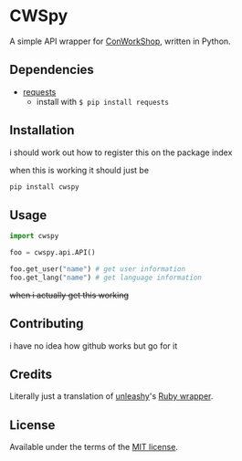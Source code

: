 # CWSpy
A simple API wrapper for [ConWorkShop](http://conworkshop.info/), written in Python.
## Dependencies
- [requests](http://docs.python-requests.org/en/master/)
  - install with `$ pip install requests`

## Installation
i should work out how to register this on the package index

when this is working it should just be
```bash
pip install cwspy
```

## Usage
```python
import cwspy

foo = cwspy.api.API()

foo.get_user("name") # get user information
foo.get_lang("name") # get language information
```
~~when i actually get this working~~
## Contributing
i have no idea how github works but go for it
## Credits
Literally just a translation of [unleashy](https://github.com/unleashy)'s [Ruby wrapper](https://github.com/unleashy/cwsrb).
## License
Available under the terms of the [MIT license](http://opensource.org/licenses/MIT).
